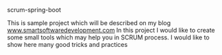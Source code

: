 scrum-spring-boot

This is sample project which will be described on my blog www.smartsoftwaredevelopment.com
In this project I would like to create some small tools which may help you in SCRUM process.
I would like to show here many good tricks and practices

